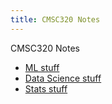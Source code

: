 ```yaml
---
title: CMSC320 Notes
---
```

CMSC320 Notes

- [ML stuff](./ML/)
- [Data Science stuff](./Data%20Science/)
- [Stats stuff](./Stats/)
